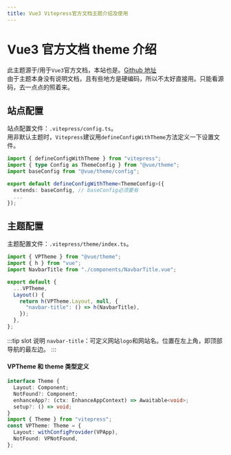 ```yaml
---
title: Vue3 Vitepress官方文档主题介绍及使用
---
```


# Vue3 官方文档 theme 介绍

此主题源于/用于`Vue3`官方文档，本站也是。[Github 地址](https://github.com/vuejs/theme)  
由于主题本身没有说明文档，且有些地方是硬编码，所以不太好直接用。只能看源码，去一点点的照着来。

## 站点配置

站点配置文件：`.vitepress/config.ts`。  
用非默认主题时，`Vitepress`建议用`defineConfigWithTheme`方法定义一下设置文件。

```ts
import { defineConfigWithTheme } from "vitepress";
import { type Config as ThemeConfig } from "@vue/theme";
import baseConfig from "@vue/theme/config";

export default defineConfigWithTheme<ThemeConfig>({
  extends: baseConfig, // baseConfig必须要有
  ...
});
```

## 主题配置

主题配置文件：`.vitepress/theme/index.ts`。

```ts
import { VPTheme } from "@vue/theme";
import { h } from "vue";
import NavbarTitle from "./components/NavbarTitle.vue";

export default {
  ...VPTheme,
  Layout() {
    return h(VPTheme.Layout, null, {
      "navbar-title": () => h(NavbarTitle),
    });
  },
};
```

:::tip slot 说明
`navbar-title`：可定义网站`logo`和网站名。位置在左上角，即顶部导航的最左边。
:::

#### VPTheme 和 theme 类型定义

```ts
interface Theme {
  Layout: Component;
  NotFound?: Component;
  enhanceApp?: (ctx: EnhanceAppContext) => Awaitable<void>;
  setup?: () => void;
}
import { Theme } from "vitepress";
const VPTheme: Theme = {
  Layout: withConfigProvider(VPApp),
  NotFound: VPNotFound,
};
```
